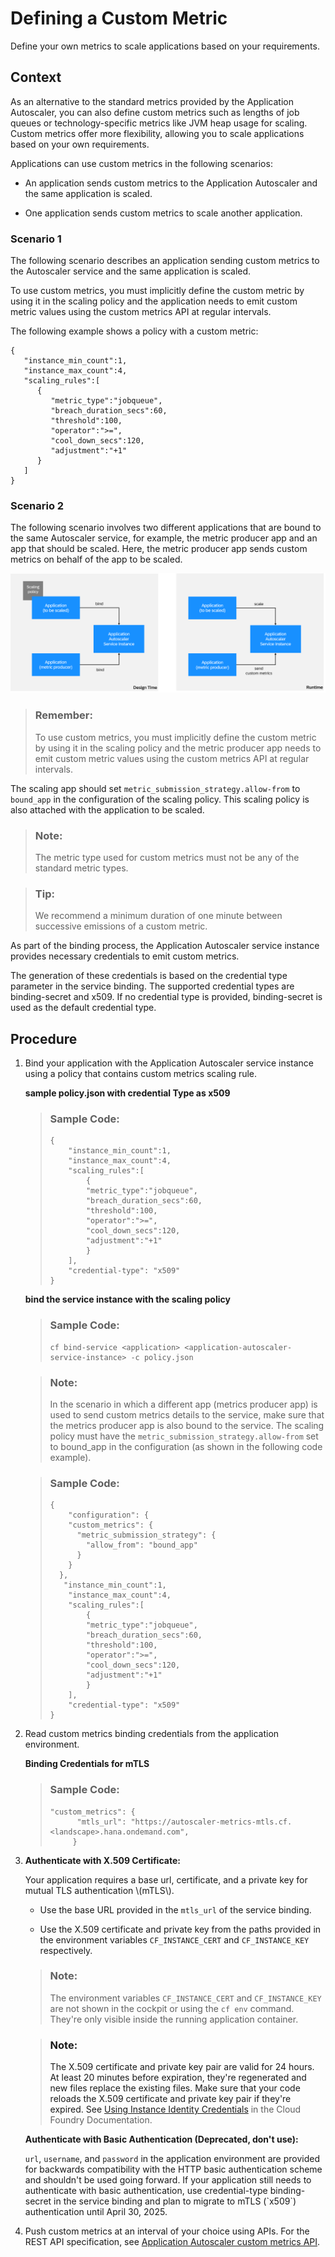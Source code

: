 <!-- loio87e657e691ac48ba85fd777c042afbd8 -->

# Defining a Custom Metric

Define your own metrics to scale applications based on your requirements.



<a name="loio87e657e691ac48ba85fd777c042afbd8__context_mch_m4g_n4b"/>

## Context

As an alternative to the standard metrics provided by the Application Autoscaler, you can also define custom metrics such as lengths of job queues or technology-specific metrics like JVM heap usage for scaling. Custom metrics offer more flexibility, allowing you to scale applications based on your own requirements.

Applications can use custom metrics in the following scenarios:

-   An application sends custom metrics to the Application Autoscaler and the same application is scaled.

-   One application sends custom metrics to scale another application.




### Scenario 1

The following scenario describes an application sending custom metrics to the Autoscaler service and the same application is scaled.

To use custom metrics, you must implicitly define the custom metric by using it in the scaling policy and the application needs to emit custom metric values using the custom metrics API at regular intervals.

The following example shows a policy with a custom metric:

```
{
   "instance_min_count":1,
   "instance_max_count":4,
   "scaling_rules":[
      {
         "metric_type":"jobqueue",
         "breach_duration_secs":60,
         "threshold":100,
         "operator":">=",
         "cool_down_secs":120,
         "adjustment":"+1"
      }
   ]
}
```



### Scenario 2

The following scenario involves two different applications that are bound to the same Autoscaler service, for example, the metric producer app and an app that should be scaled. Here, the metric producer app sends custom metrics on behalf of the app to be scaled.

![This scenario involves two different applications that are bound to the same Autoscaler service, for example, the metric producer app and an app that should be scaled. The metric producer app sends custom metrics on behalf of the app to be scaled.](images/CustomMetrics2apps_3952152.png)

> ### Remember:  
> To use custom metrics, you must implicitly define the custom metric by using it in the scaling policy and the metric producer app needs to emit custom metric values using the custom metrics API at regular intervals.

The scaling app should set `metric_submission_strategy.allow-from` to `bound_app` in the configuration of the scaling policy. This scaling policy is also attached with the application to be scaled.

> ### Note:  
> The metric type used for custom metrics must not be any of the standard metric types.

> ### Tip:  
> We recommend a minimum duration of one minute between successive emissions of a custom metric.

As part of the binding process, the Application Autoscaler service instance provides necessary credentials to emit custom metrics.

The generation of these credentials is based on the credential type parameter in the service binding. The supported credential types are binding-secret and x509. If no credential type is provided, binding-secret is used as the default credential type.



<a name="loio87e657e691ac48ba85fd777c042afbd8__steps_opm_ny3_ddc"/>

## Procedure

1.  Bind your application with the Application Autoscaler service instance using a policy that contains custom metrics scaling rule.

    **sample policy.json with credential Type as x509**

    > ### Sample Code:  
    > ```
    > {
    >     "instance_min_count":1,
    >     "instance_max_count":4,
    >     "scaling_rules":[
    >         {
    >         "metric_type":"jobqueue",
    >         "breach_duration_secs":60,
    >         "threshold":100,
    >         "operator":">=",
    >         "cool_down_secs":120,
    >         "adjustment":"+1"
    >         }
    >     ],
    >     "credential-type": "x509"
    > }
    > ```

    **bind the service instance with the scaling policy**

    > ### Sample Code:  
    > ```
    > cf bind-service <application> <application-autoscaler-service-instance> -c policy.json
    > ```

    > ### Note:  
    > In the scenario in which a different app \(metrics producer app\) is used to send custom metrics details to the service, make sure that the metrics producer app is also bound to the service. The scaling policy must have the `metric_submission_strategy.allow-from` set to bound\_app in the configuration \(as shown in the following code example\).

    > ### Sample Code:  
    > ```
    > { 
    >     "configuration": { 
    >     "custom_metrics": { 
    >       "metric_submission_strategy": { 
    >         "allow_from": "bound_app" 
    >       } 
    >     } 
    >   }, 
    >    "instance_min_count":1, 
    >     "instance_max_count":4, 
    >     "scaling_rules":[ 
    >         { 
    >         "metric_type":"jobqueue", 
    >         "breach_duration_secs":60, 
    >         "threshold":100, 
    >         "operator":">=", 
    >         "cool_down_secs":120, 
    >         "adjustment":"+1" 
    >         } 
    >     ], 
    >     "credential-type": "x509" 
    > }
    > ```

2.  Read custom metrics binding credentials from the application environment.

    **Binding Credentials for mTLS**

    > ### Sample Code:  
    > ```
    > "custom_metrics": {
    >       "mtls_url": "https://autoscaler-metrics-mtls.cf.<landscape>.hana.ondemand.com",
    >      }
    > ```

3.  **Authenticate with X.509 Certificate:**

    Your application requires a base url, certificate, and a private key for mutual TLS authentication \\\(mTLS\\\).

    -   Use the base URL provided in the `mtls_url` of the service binding.

    -   Use the X.509 certificate and private key from the paths provided in the environment variables `CF_INSTANCE_CERT` and `CF_INSTANCE_KEY` respectively.


    > ### Note:  
    > The environment variables `CF_INSTANCE_CERT` and `CF_INSTANCE_KEY` are not shown in the cockpit or using the `cf env` command. They're only visible inside the running application container.

    > ### Note:  
    > The X.509 certificate and private key pair are valid for 24 hours. At least 20 minutes before expiration, they're regenerated and new files replace the existing files. Make sure that your code reloads the X.509 certificate and private key pair if they're expired. See [Using Instance Identity Credentials](https://docs.cloudfoundry.org/devguide/deploy-apps/instance-identity.html) in the Cloud Foundry Documentation.

    **Authenticate with Basic Authentication \(Deprecated, don't use\):**

    `url`, `username`, and `password` in the application environment are provided for backwards compatibility with the HTTP basic authentication scheme and shouldn't be used going forward. If your application still needs to authenticate with basic authentication, use credential-type binding-secret in the service binding and plan to migrate to mTLS \(\`x509\`\) authentication until April 30, 2025.

4.  Push custom metrics at an interval of your choice using APIs. For the REST API specification, see [Application Autoscaler custom metrics API](https://api.sap.com/api/ApplicationAutoscalerCustomMetricsAPI/resource).



